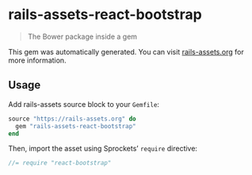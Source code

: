 # rails-assets-react-bootstrap

> The Bower package inside a gem

This gem was automatically generated. You can visit [rails-assets.org](https://rails-assets.org) for more information.

## Usage

Add rails-assets source block to your `Gemfile`:

```ruby
source "https://rails-assets.org" do
  gem "rails-assets-react-bootstrap"
end

```

Then, import the asset using Sprockets’ `require` directive:

```js
//= require "react-bootstrap"
```
